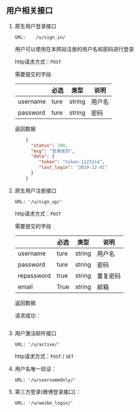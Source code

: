 ## 用户相关接口
1. 原生用户登录接口
    ``` 
    URL:    /u/sign_in/
    ```
     用户可以使用在本网站注册的用户名和密码进行登录 
     
     http请求方式：`POST`
     
     需要提交的字段
    
    |  |必选| 类型| 说明|
    |-----|---|----|----|
    |username|ture|string|用户名|
    |password|ture|string|密码|
    
    返回数据
    ```json
        {
          "status": 200,
          "msg": "登录成功",
          "data": {
             "token": "token:12232sd",
             "last_login": "2019-12-01"
          }    
        }
    ```
2. 原生用户注册接口
    ```
    URL: '/u/sign_up/'
    ```
    
    http请求方式：`POST`
    
    需要提交的字段
    
    |  |必选| 类型| 说明|
    |-----|---|----|----|
    |username|ture|string|用户名|
    |password|ture|string|密码|
    |repassword|true|string|重复密码|
    |email|True|string|邮箱|
    
    返回数据
    
    请求成功：    
    ```json
    ```
    
3. 用户激活邮件接口
    ```
    URL: '/u/active/'
    ```
    http请求方式：`POST` / `GET`
    
4. 用户名唯一验证：
    ```
    URL: '/u/usernameOnly/'
    ```
5. 第三方登录(微博登录接口)：
    ```
    URL: '/u/weibo_login/'
    ```
